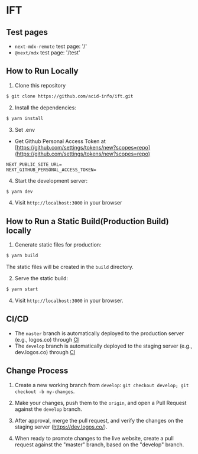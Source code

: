 # IFT

## Test pages
- `next-mdx-remote` test page: '/'
- `@next/mdx` test page: '/test'


## How to Run Locally

1. Clone this repository
```bash
$ git clone https://github.com/acid-info/ift.git
```

2. Install the dependencies:
```bash
$ yarn install
```

3. Set .env

- Get Github Personal Access Token at [https://github.com/settings/tokens/new?scopes=repo](https://github.com/settings/tokens/new?scopes=repo)

```
NEXT_PUBLIC_SITE_URL=
NEXT_GITHUB_PERSONAL_ACCESS_TOKEN=
```

4. Start the development server:
```bash
$ yarn dev
```

4. Visit `http://localhost:3000` in your browser


## How to Run a Static Build(Production Build) locally

1. Generate static files for production:

```bash
$ yarn build
```

The static files will be created in the `build` directory.

2. Serve the static build:

```bash
$ yarn start
```

4. Visit `http://localhost:3000` in your browser.


## CI/CD

- The `master` branch is automatically deployed to the production server (e.g., logos.co) through [CI](https://ci.infra.status.im)
- The `develop` branch is automatically deployed to the staging server (e.g., dev.logos.co) through [CI](https://ci.infra.status.im)


## Change Process

1. Create a new working branch from `develop`: `git checkout develop; git checkout -b my-changes`.

2. Make your changes, push them to the `origin`, and open a Pull Request against the `develop` branch.

3. After approval, merge the pull request, and verify the changes on the staging server (https://dev.logos.co/).

4. When ready to promote changes to the live website, create a pull request against the "master" branch, based on the "develop" branch.
